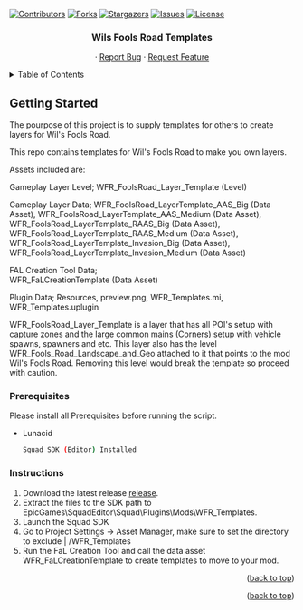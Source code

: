 <a name="readme-top"></a>

[![Contributors][contributors-shield]][contributors-url]
[![Forks][forks-shield]][forks-url]
[![Stargazers][stars-shield]][stars-url]
[![Issues][issues-shield]][issues-url]
[![License][license-shield]][license-url]

<!-- PROJECT LOGO -->
<!--<br />
<div align="center">
  <a href="https://github.com/Wil1909/Wils-Fools-Road-Templates">
    <img src="images/logo.png" alt="Logo" width="80" height="80">
  </a>-->

<h3 align="center">Wils Fools Road Templates</h3>

  <p align="center">
    <!--project_description
    <br />
    <a href="https://github.com/Wil1909/Wils-Fools-Road-Templates"><strong>Explore the docs »</strong></a>
    <br />
    <br /> -->
    <!--<a href="https://github.com/Wil1909/Wils-Fools-Road-Templates">View Demo</a>-->
    ·
    <a href="https://github.com/Wil1909/Wils-Fools-Road-Templates/issues/new?labels=bug&template=bug-report---.md">Report Bug</a>
    ·
    <a href="https://github.com/Wil1909/Wils-Fools-Road-Templates/issues/new?labels=enhancement&template=feature-request---.md">Request Feature</a>
  </p>
</div>



<!-- TABLE OF CONTENTS -->
<details>
  <summary>Table of Contents</summary>
  <ol>
    <li>
      <!--<a href="#about-the-project">About The Project</a> -->
      <ul>
        <!-- <li><a href="#built-with">Built With</a></li> -->
      </ul>
    </li>
    <li>
      <a href="#getting-started">Getting Started</a>
      <ul>
        <li><a href="#Instructions">Installation</a></li>
      </ul>
    </li>
    <!-- <li><a href="#usage">Usage</a></li> -->
    <!-- <li><a href="#contributing">Contributing</a></li> -->
    <li><a href="#license">License</a></li>
    <!-- <li><a href="#contact">Contact</a></li> -->
    <li><a href="#acknowledgments">Acknowledgments</a></li>
  </ol>
</details>

<!-- GETTING STARTED -->
## Getting Started

The pourpose of this project is to supply templates for others to create layers for Wil's Fools Road.

This repo contains templates for Wil's Fools Road to make you own layers.

Assets included are:

Gameplay Layer Level; 
  WFR_FoolsRoad_Layer_Template (Level)

Gameplay Layer Data; 
  WFR_FoolsRoad_LayerTemplate_AAS_Big (Data Asset),
  WFR_FoolsRoad_LayerTemplate_AAS_Medium (Data Asset),
  WFR_FoolsRoad_LayerTemplate_RAAS_Big (Data Asset),
  WFR_FoolsRoad_LayerTemplate_RAAS_Medium (Data Asset),
  WFR_FoolsRoad_LayerTemplate_Invasion_Big (Data Asset),
  WFR_FoolsRoad_LayerTemplate_Invasion_Medium (Data Asset)

FAL Creation Tool Data;  
  WFR_FaLCreationTemplate (Data Asset)

Plugin Data; 
  Resources, 
  preview.png, 
  WFR_Templates.mi, 
  WFR_Templates.uplugin

WFR_FoolsRoad_Layer_Template is a layer that has all POI's setup with capture zones and the large common mains (Corners) setup with vehicle spawns, spawners and etc. This layer also has the level WFR_Fools_Road_Landscape_and_Geo attached to it that points to the mod Wil's Fools Road. Removing this level would break the template so proceed with caution.

### Prerequisites

Please install all Prerequisites before running the script.
* Lunacid
  ```sh
  Squad SDK (Editor) Installed
  ```

### Instructions

1. Download the latest release [release](https://github.com/Wil1909/Wils-Fools-Road-Templates/releases).
2. Extract the files to the SDK path to EpicGames\SquadEditor\Squad\Plugins\Mods\WFR_Templates.
3. Launch the Squad SDK
4. Go to Project Settings -> Asset Manager, make sure to set the directory to exclude | /WFR_Templates
5. Run the FaL Creation Tool and call the data asset WFR_FaLCreationTemplate to create templates to move to your mod.

<p align="right">(<a href="#readme-top">back to top</a>)</p>


<p align="right">(<a href="#readme-top">back to top</a>)</p>


[contributors-shield]: https://img.shields.io/github/contributors/Wil1909/Wils-Fools-Road-Templates.svg?style=for-the-badge
[contributors-url]: https://github.com/Wil1909/Wils-Fools-Road-Templates/graphs/contributors
[forks-shield]: https://img.shields.io/github/forks/Wil1909/Wils-Fools-Road-Templates.svg?style=for-the-badge
[forks-url]: https://github.com/Wil1909/Wils-Fools-Road-Templates/network/members
[stars-shield]: https://img.shields.io/github/stars/Wil1909/Wils-Fools-Road-Templates.svg?style=for-the-badge
[stars-url]: https://github.com/Wil1909/Wils-Fools-Road-Templates/stargazers
[issues-shield]: https://img.shields.io/github/issues/Wil1909/Wils-Fools-Road-Templates.svg?style=for-the-badge
[issues-url]: https://github.com/Wil1909/Wils-Fools-Road-Templates/issues
[license-shield]: https://img.shields.io/github/license/Wil1909/Wils-Fools-Road-Templates.svg?style=for-the-badge
[license-url]: https://github.com/Wil1909/Wils-Fools-Road-Templates/blob/master/LICENSE.txt
[product-screenshot]: images/screenshot.png
[Next.js]: https://img.shields.io/badge/next.js-000000?style=for-the-badge&logo=nextdotjs&logoColor=white
[Next-url]: https://nextjs.org/
[React.js]: https://img.shields.io/badge/React-20232A?style=for-the-badge&logo=react&logoColor=61DAFB
[React-url]: https://reactjs.org/
[Vue.js]: https://img.shields.io/badge/Vue.js-35495E?style=for-the-badge&logo=vuedotjs&logoColor=4FC08D
[Vue-url]: https://vuejs.org/
[Angular.io]: https://img.shields.io/badge/Angular-DD0031?style=for-the-badge&logo=angular&logoColor=white
[Angular-url]: https://angular.io/
[Svelte.dev]: https://img.shields.io/badge/Svelte-4A4A55?style=for-the-badge&logo=svelte&logoColor=FF3E00
[Svelte-url]: https://svelte.dev/
[Laravel.com]: https://img.shields.io/badge/Laravel-FF2D20?style=for-the-badge&logo=laravel&logoColor=white
[Laravel-url]: https://laravel.com
[Bootstrap.com]: https://img.shields.io/badge/Bootstrap-563D7C?style=for-the-badge&logo=bootstrap&logoColor=white
[Bootstrap-url]: https://getbootstrap.com
[JQuery.com]: https://img.shields.io/badge/jQuery-0769AD?style=for-the-badge&logo=jquery&logoColor=white
[JQuery-url]: https://jquery.com 



